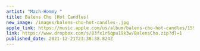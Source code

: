 ```yaml
---
artist: "Mach-Hommy "
title: Balens Cho (Hot Candles)
new_image: /images/balens-cho-hot-candles-.jpg
apple_link: https://music.apple.com/us/album/balens-cho-hot-candles/1598652107
link: https://www.dropbox.com/s/83fx1r6qpu19k3w/BalensCho.zip?dl=1
published_date: 2021-12-21T23:38:38.824Z
---
```

